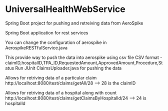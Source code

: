 # UniversalHealthWebService
Spring Boot project for pushing and retreiving data from AeroSpike

Spring Boot application for rest services

You can change the configuration of aerospike in AerospikeRESTfulService.java

This provide way to push the data into aerospike using csv file
CSV format - claimID,hospitalID,TPA_ID,RequestedAmount,ApprovedAmount,Procedure,Status
Run JUnit ClaimsUploader.java for pushing the data

Allows for retriving data of a particular claim
http://localhost:8080/test/claims/getAll/28   --> 28 is the claimID

Allows for retriving data of a hospital along with count 
http://localhost:8080/test/claims/getClaimsByHospitalId/24  --> 24 is hospitalId
